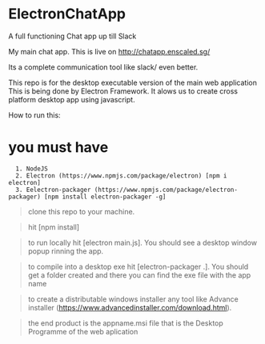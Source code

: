 # ElectronChatApp
A full functioning Chat app up till Slack

My main chat app.
This is live on http://chatapp.enscaled.sg/

Its a complete communication tool like slack/ even better.

This repo is for the desktop executable version of the main web application
This is being done by Electron Framework. It alows us to create cross platform desktop app using javascript.

How to run this:  
  # you must have
      1. NodeJS
      2. Electron (https://www.npmjs.com/package/electron) [npm i electron]
      3. Eelectron-packager (https://www.npmjs.com/package/electron-packager) [npm install electron-packager -g]

>clone this repo to your machine.

>hit [npm install]

>to run locally hit [electron main.js]. You should see a desktop window popup rinning the app.

>to compile into a desktop exe hit [electron-packager .]. You should get a folder created and there you can find the exe file with the app name

>to create a distributable windows installer any tool like Advance installer (https://www.advancedinstaller.com/download.html).

>the end product is the appname.msi file that is the Desktop Programme of the web aplication
